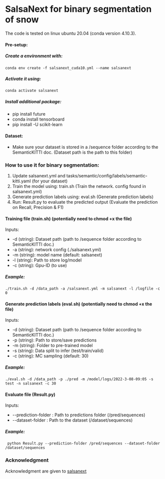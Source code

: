 # SalsaNext for binary segmentation of snow

The code is tested on linux ubuntu 20.04 (conda version 4.10.3).


#### Pre-setup:
##### Create a environment with:
  ``` 
  conda env create -f salsanext_cuda10.yml --name salsanext
  ```
 ##### Activate it using:
  ```
  conda activate salsanext
  ```
##### Install additional package:
  * pip install future
  * conda install tensorboard
  * pip install -U scikit-learn
#### Dataset:
* Make sure your dataset is stored in a /sequence folder according to the SemanticKITTI doc. (Dataset path is the path to this folder)
 
### How to use it for binary segmentation:
1. Update salsanext.yml and tasks/semantic/config/labels/semantic-kitti.yaml (for your dataset)
2. Train the model using: train.sh  (Train the network. config found in salsanext.yml)
3. Generate prediction labels using: eval.sh (Generate prediction labels)
4. Run: Result.py to evaluate the predicted output (Evaluate the prediction on Recall, Precision & F1)


#### Training file (train.sh) (potentially need to chmod +x the file)
  Inputs:
* -d (string): Dataset path (path to /sequence folder according to SemanticKITTI doc.)
* -a (string): network config (./salsanext.yml)
* -m (string): model name (default: salsanext)    
* -l (string): Path to store log/model
* -c (string): Gpu-ID (to use)
##### Example:
```
./train.sh -d /data_path -a /salsanext.yml -m salsanext -l /logfile -c 0
```

#### Generate prediction labels (eval.sh) (potentially need to chmod +x the file)
  Inputs:
* -d (string): Dataset path (path to /sequence folder according to SemanticKITTI doc.)
* -p (string): Path to store/save predictions 
* -m (string): Folder to pre-trained model      
* -s (string): Data split to infer (test/train/valid) 
* -c (string): MC sampling (default: 30) 
 ##### Example:
```
./eval.sh -d /data_path -p ./pred -m /model/logs/2022-3-08-09:05 -s test -n salsanext -c 30 
```


#### Evaluate file (Result.py)    
Inputs:
* --prediction-folder : Path to predictions folder (/pred/sequences)
* --dataset-folder : Path to the dataset (/dataset/sequences)   
 ##### Example:
 ```
  python Result.py --prediction-folder /pred/sequences --dataset-folder /dataset/sequences
 ``` 
  
### Acknowledgment
Acknowledgment are given to [salsanext](https://github.com/Halmstad-University/SalsaNext/blob/master/README.md)

